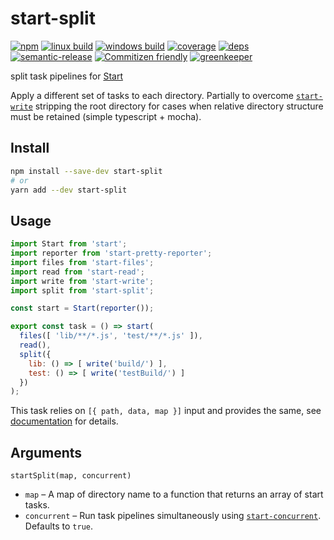 # start-split


[![npm](https://img.shields.io/npm/v/start-split.svg?style=flat-square)](https://www.npmjs.com/package/start-split)
[![linux build](https://img.shields.io/circleci/project/github/effervescentia/start-split/master.svg?label=linux&style=flat-square)](https://circleci.com/gh/effervescentia/start-split)
[![windows build](https://img.shields.io/appveyor/ci/effervescentia/start-split/master.svg?label=windows&style=flat-square)](https://ci.appveyor.com/project/effervescentia/start-split)
[![coverage](https://img.shields.io/codecov/c/github/effervescentia/start-split/master.svg?style=flat-square)](https://codecov.io/github/effervescentia/start-split)
[![deps](https://david-dm.org/effervescentia/start-split.svg?style=flat-square)](https://david-dm.org/effervescentia/start-split)
[![semantic-release](https://img.shields.io/badge/%20%20%F0%9F%93%A6%F0%9F%9A%80-semantic--release-e10079.svg?style=flat-square)](https://github.com/semantic-release/semantic-release)
[![Commitizen friendly](https://img.shields.io/badge/commitizen-friendly-brightgreen.svg?style=flat-square)](http://commitizen.github.io/cz-cli/)
[![greenkeeper](https://badges.greenkeeper.io/effervescentia/start-split.svg)](https://greenkeeper.io/)

split task pipelines for [Start](https://github.com/start-runner/start)

Apply a different set of tasks to each directory. Partially to overcome
[`start-write`](https://github.com/start-runner/write) stripping the root
directory for cases when relative directory structure must be retained (simple typescript + mocha).

## Install

```sh
npm install --save-dev start-split
# or
yarn add --dev start-split
```

## Usage

```js
import Start from 'start';
import reporter from 'start-pretty-reporter';
import files from 'start-files';
import read from 'start-read';
import write from 'start-write';
import split from 'start-split';

const start = Start(reporter());

export const task = () => start(
  files([ 'lib/**/*.js', 'test/**/*.js' ]),
  read(),
  split({
    lib: () => [ write('build/') ],
    test: () => [ write('testBuild/') ]
  })
);
```

This task relies on `[{ path, data, map }]` input and provides the same, see [documentation](https://github.com/start-runner/start#readme) for details.

## Arguments

`startSplit(map, concurrent)`

*   `map` – A map of directory name to a function that returns an array of start tasks.
*   `concurrent` – Run task pipelines simultaneously using [`start-concurrent`][start-concurrent].
    Defaults to `true`.

[start-concurrent]: https://github.com/start-runner/concurrent
